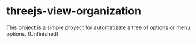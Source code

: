 # threejs-view-organization

This project is a simple proyect for automatizate a tree of options or menu options. (Unfinished)
